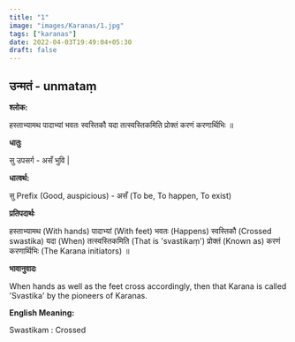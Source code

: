 ```yaml
---
title: "1"
image: "images/Karanas/1.jpg"
tags: ["karanas"]
date: 2022-04-03T19:49:04+05:30
draft: false
---
```


## उन्मतं - unmataṃ


**श्लोक:**

हस्ताभ्यामथ पादाभ्यां भवतः स्वस्तिकौ यदा तत्स्वस्तिकमिति प्रोक्तं करणं करणार्थिभिः ॥



**धातुः**


सु उपसर्ग - असँ भुवि |

**धात्वर्थ:**

सु Prefix (Good, auspicious) - असँ (To be, To happen, To exist)


**प्रतिपदार्थः**

हस्ताभ्यामथ (With hands) पादाभ्यां (With feet) भवतः (Happens) स्वस्तिकौ (Crossed swastika) यदा (When) तत्स्वस्तिकमिति (That is 'svastikaṃ') प्रोक्तं (Known as) करणं करणार्थिभिः (The Karana initiators) ॥


**भावानुवादः**

When hands as well as the feet cross accordingly, then that Karana is called 'Svastika' by the pioneers of Karanas. 


**English Meaning:**


Swastikam : Crossed
